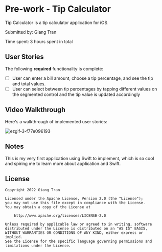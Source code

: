 # Pre-work - Tip Calculator

Tip Calculator is a tip calculator application for iOS.

Submitted by: Giang Tran

Time spent: 3 hours spent in total

## User Stories

The following **required** functionality is complete:

* [ ] User can enter a bill amount, choose a tip percentage, and see the tip and total values.
* [ ] User can select between tip percentages by tapping different values on the segmented control and the tip value is updated accordingly

## Video Walkthrough

Here's a walkthrough of implemented user stories:

![ezgif-3-f77e096193](https://user-images.githubusercontent.com/99046066/183333595-bb87b362-3ed1-4cba-9d39-2fb4efa6f6ec.gif)

## Notes
This is my very first application using Swift to implement, which is so cool and spiring me to learn more about application and Swift.


## License

    Copyright 2022 Giang Tran

    Licensed under the Apache License, Version 2.0 (the "License");
    you may not use this file except in compliance with the License.
    You may obtain a copy of the License at

        http://www.apache.org/licenses/LICENSE-2.0

    Unless required by applicable law or agreed to in writing, software
    distributed under the License is distributed on an "AS IS" BASIS,
    WITHOUT WARRANTIES OR CONDITIONS OF ANY KIND, either express or implied.
    See the License for the specific language governing permissions and
    limitations under the License.
